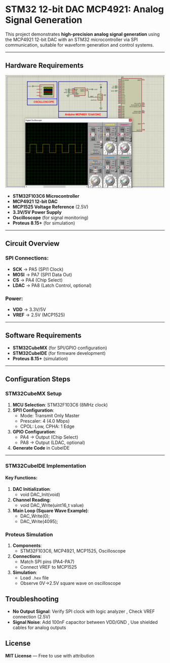 # STM32 12-bit DAC MCP4921: Analog Signal Generation  

This project demonstrates **high-precision analog signal generation** using the MCP4921 12-bit DAC with an STM32 microcontroller via SPI communication, suitable for waveform generation and control systems.  

---

## Hardware Requirements  
![MCP4921 Circuit Diagram](circuit.png)  
- **STM32F103C6 Microcontroller**  
- **MCP4921 12-bit DAC**  
- **MCP1525 Voltage Reference** (2.5V)  
- **3.3V/5V Power Supply**  
- **Oscilloscope** (for signal monitoring)  
- **Proteus 8.15+** (for simulation)  

---

## Circuit Overview  
### SPI Connections:  
- **SCK** → PA5 (SPI1 Clock)  
- **MOSI** → PA7 (SPI1 Data Out)  
- **CS** → PA4 (Chip Select)  
- **LDAC** → PA8 (Latch Control, optional)  
### Power:  
- **VDD** → 3.3V/5V  
- **VREF** → 2.5V (MCP1525)  

---

## Software Requirements  
- **STM32CubeMX** (for SPI/GPIO configuration)  
- **STM32CubeIDE** (for firmware development)  
- **Proteus 8.15+** (simulation)  

---

## Configuration Steps  

### STM32CubeMX Setup  
1. **MCU Selection**: STM32F103C6 (8MHz clock)  
2. **SPI1 Configuration**:  
   - Mode: Transmit Only Master  
   - Prescaler: 4 (4.0 Mbps)  
   - CPOL: Low, CPHA: 1 Edge  
3. **GPIO Configuration**:  
   - PA4 → Output (Chip Select)  
   - PA8 → Output (LDAC, optional)  
4. **Generate Code** in CubeIDE  

---

### STM32CubeIDE Implementation  
#### Key Functions:  
1. **DAC Initialization**:  
    - void DAC_Init(void)
2. **Channel Reading**:
    - void DAC_Write(uint16_t value) 
3. **Main Loop (Square Wave Example)**:
    - DAC_Write(0);
    - DAC_Write(4095);   

### Proteus Simulation  
1. **Components**:  
    - STM32F103C6, MCP4921, MCP1525, Oscilloscope
2. **Connections**:  
    - Match SPI pins (PA4-PA7)
    - Connect VREF to MCP1525
3. **Simulation**:  
   - Load `.hex` file  
   - Observe 0V→2.5V square wave on oscilloscope

## Troubleshooting  
- **No Output Signal**: Verify SPI clock with logic analyzer , Check VREF connection (2.5V)
- **Signal Noise**: Add 100nF capacitor between VDD/GND , Use shielded cables for analog outputs


## License  
**MIT License** — Free to use with attribution  